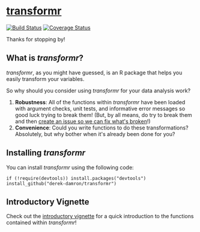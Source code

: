 # [transformr](transformr.jpg)

[![Build Status](https://travis-ci.org/derek-damron/transformr.svg?branch=master)](https://travis-ci.org/derek-damron/transformr)
[![Coverage Status](https://img.shields.io/codecov/c/github/derek-damron/transformr/master.svg)](https://codecov.io/github/derek-damron/transformr?branch=master)

Thanks for stopping by!

## What is *transformr*?

*transformr*, as you might have guessed, is an R package that helps you easily transform your variables.

So why should you consider using *transformr* for your data analysis work?

1. **Robustness**: All of the functions within *transformr* have been loaded with argument checks, unit tests, and informative error messages so good luck trying to break them!  (But, by all means, do try to break them and then [create an issue so we can fix what's broken](https://github.com/derek-damron/transformr/issues/new)!)
2. **Convenience**: Could you write functions to do these transformations? Absolutely, but why bother when it's already been done for you?

## Installing *transformr*

You can install *transformr* using the following code:

```
if (!require(devtools)) install.packages("devtools")
install_github("derek-damron/transformr")
```

## Introductory Vignette

Check out the [introductory vignette](https://derek-damron.github.io/transformr/) for a quick introduction to the functions contained within *transformr*!
